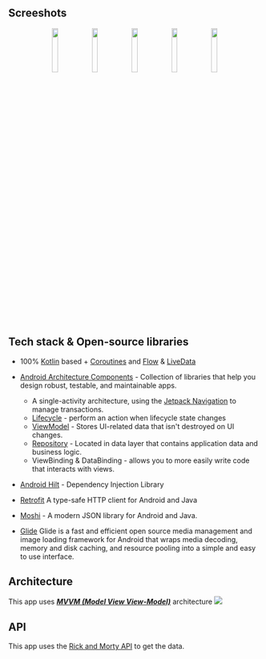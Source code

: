 
## Screeshots
<p align="center">
<img src="" width="15%"/>
<img src="" width="15%"/>
<img src="" width="15%"/>
<img src="" width="15%"/>
<img src="" width="15%"/>
</p>

## Tech stack & Open-source libraries
- 100% [Kotlin](https://kotlinlang.org/) based + [Coroutines](https://github.com/Kotlin/kotlinx.coroutines) and [Flow](https://developer.android.com/kotlin/flow) & [LiveData](https://developer.android.com/topic/libraries/architecture/livedata)
- [Android Architecture Components](https://developer.android.com/topic/libraries/architecture) - Collection of libraries that help you design robust, testable, and maintainable apps.
    - A single-activity architecture, using the [Jetpack Navigation](https://developer.android.com/guide/navigation) to manage transactions.
    - [Lifecycle](https://developer.android.com/topic/libraries/architecture/lifecycle) - perform an action when lifecycle state changes
    - [ViewModel](https://developer.android.com/topic/libraries/architecture/viewmodel) - Stores UI-related data that isn't destroyed on UI changes.
    - [Repository](https://developer.android.com/topic/architecture/data-layer) - Located in data layer that contains application data and business logic.
    - ViewBinding & DataBinding - allows you to more easily write code that interacts with views.
  


- [Android Hilt](https://developer.android.com/training/dependency-injection/hilt-android) - Dependency Injection Library
- [Retrofit](https://square.github.io/retrofit/) A type-safe HTTP client for Android and Java
- [Moshi](https://github.com/square/moshi) - A modern JSON library for Android and Java.
- [Glide](https://bumptech.github.io/glide/doc/download-setup.html) Glide is a fast and efficient open source media management and image loading framework for Android that wraps media decoding, memory and disk caching, and resource pooling into a simple and easy to use interface.

## Architecture
This app uses [***MVVM (Model View View-Model)***](https://developer.android.com/jetpack/docs/guide#recommended-app-arch) architecture
![](https://user-images.githubusercontent.com/38860392/206267035-67a4a87b-2a08-4894-948b-e3a69d69ddd5.png)

## API
This app uses the [Rick and Morty API](https://rickandmortyapi.com/documentation/#introduction) to get the data.
